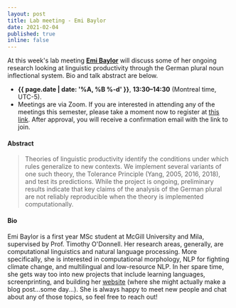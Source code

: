 ```yaml
---
layout: post
title: Lab meeting - Emi Baylor
date: 2021-02-04
published: true
inline: false 
---
```


At this week's lab meeting [**Emi Baylor**](/people/baylor.emi) will discuss some of her ongoing research looking at linguistic productivity through the German plural noun inflectional system. Bio and talk abstract are below.

- **{{ page.date | date: '%A, %B %-d' }}**, **13:30–14:30** (Montreal time, UTC-5).
- Meetings are via Zoom. If you are interested in attending any of the meetings
  this semester, please take a moment now to register at [this
  link](https://umontreal.zoom.us/meeting/register/tJItdu6rrj4vH9JbKXKlNpMbPPm8IUJdWP7Q).
  After approval, you will receive a confirmation email with the link to join.

#### Abstract

<blockquote>Theories of linguistic productivity identify the conditions under which rules generalize to new contexts. We implement  several  variants  of one such theory, the Tolerance Principle (Yang,  2005,  2016,  2018),  and  test  its  predictions. While the project is ongoing, preliminary results indicate that key claims of the analysis of the German plural are not reliably reproducible when the theory is implemented computationally.
</blockquote>

#### Bio

Emi Baylor is a first year MSc student at McGill University and Mila, supervised by Prof. Timothy O'Donnell. Her research areas, generally, are computational linguistics and natural language processing. More specifically, she is interested in computational morphology, NLP for fighting climate change, and multilingual and low-resource NLP. In her spare time, she gets way too into new projects that include learning languages, screenprinting, and building her [website](https://emibaylor.github.io/) (where she might actually make a blog post...some day...). She is always happy to meet new people and chat about any of those topics, so feel free to reach out!
